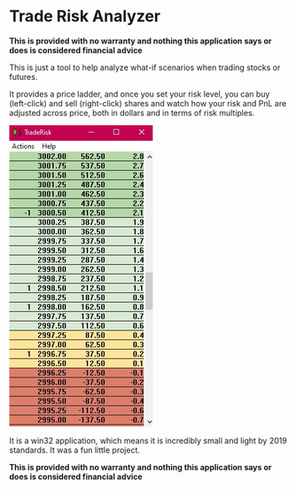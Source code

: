# Trade Risk Analyzer

__This is provided with no warranty and nothing this application says or does is considered financial advice__

This is just a tool to help analyze what-if scenarios when trading stocks or futures.

It provides a price ladder, and once you set your risk level, you can buy (left-click) and sell (right-click)
shares and watch how your risk and PnL are adjusted across price, both in dollars and in terms of risk multiples.

![screenshot](screenshot.jpg)

It is a win32 application, which means it is incredibly small and light by 2019 standards.  It was a fun
little project.

__This is provided with no warranty and nothing this application says or does is considered financial advice__

